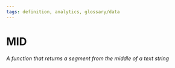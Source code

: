 ```yaml
---
tags: definition, analytics, glossary/data
---
```

#  MID
*A function that returns a segment from the middle of a text string*